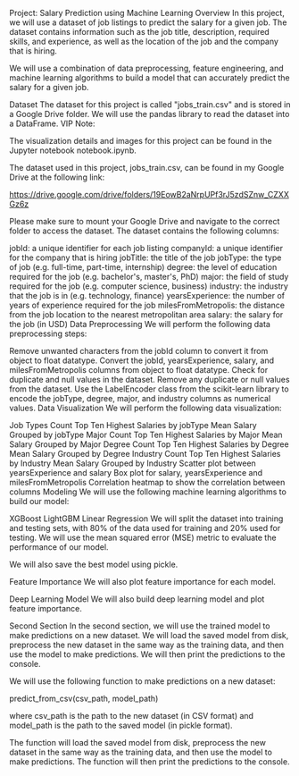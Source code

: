 Project: Salary Prediction using Machine Learning
Overview
In this project, we will use a dataset of job listings to predict the salary for a given job. The dataset contains information such as the job title, description, required skills, and experience, as well as the location of the job and the company that is hiring.

We will use a combination of data preprocessing, feature engineering, and machine learning algorithms to build a model that can accurately predict the salary for a given job.

Dataset
The dataset for this project is called "jobs_train.csv" and is stored in a Google Drive folder. We will use the pandas library to read the dataset into a DataFrame.
VIP Note:

The visualization details and images for this project can be found in the Jupyter notebook notebook.ipynb.

The dataset used in this project, jobs_train.csv, can be found in my Google Drive at the following link:

https://drive.google.com/drive/folders/19EowB2aNrpUPf3rJ5zdSZnw_CZXXGz6z


Please make sure to mount your Google Drive and navigate to the correct folder to access the dataset.
The dataset contains the following columns:

jobId: a unique identifier for each job listing
companyId: a unique identifier for the company that is hiring
jobTitle: the title of the job
jobType: the type of job (e.g. full-time, part-time, internship)
degree: the level of education required for the job (e.g. bachelor's, master's, PhD)
major: the field of study required for the job (e.g. computer science, business)
industry: the industry that the job is in (e.g. technology, finance)
yearsExperience: the number of years of experience required for the job
milesFromMetropolis: the distance from the job location to the nearest metropolitan area
salary: the salary for the job (in USD)
Data Preprocessing
We will perform the following data preprocessing steps:

Remove unwanted characters from the jobId column to convert it from object to float datatype.
Convert the jobId, yearsExperience, salary, and milesFromMetropolis columns from object to float datatype.
Check for duplicate and null values in the dataset.
Remove any duplicate or null values from the dataset.
Use the LabelEncoder class from the scikit-learn library to encode the jobType, degree, major, and industry columns as numerical values.
Data Visualization
We will perform the following data visualization:

Job Types Count
Top Ten Highest Salaries by jobType
Mean Salary Grouped by jobType
Major Count
Top Ten Highest Salaries by Major
Mean Salary Grouped by Major
Degree Count
Top Ten Highest Salaries by Degree
Mean Salary Grouped by Degree
Industry Count
Top Ten Highest Salaries by Industry
Mean Salary Grouped by Industry
Scatter plot between yearsExperience and salary
Box plot for salary, yearsExperience and milesFromMetropolis
Correlation heatmap to show the correlation between columns
Modeling
We will use the following machine learning algorithms to build our model:

XGBoost
LightGBM
Linear Regression
We will split the dataset into training and testing sets, with 80% of the data used for training and 20% used for testing. We will use the mean squared error (MSE) metric to evaluate the performance of our model.

We will also save the best model using pickle.

Feature Importance
We will also plot feature importance for each model.

Deep Learning Model
We will also build deep learning model and plot feature importance.

Second Section
In the second section, we will use the trained model to make predictions on a new dataset. We will load the saved model from disk, preprocess the new dataset in the same way as the training data, and then use the model to make predictions. We will then print the predictions to the console.

We will use the following function to make predictions on a new dataset:

predict_from_csv(csv_path, model_path)

where csv_path is the path to the new dataset (in CSV format) and model_path is the path to the saved model (in pickle format).

The function will load the saved model from disk, preprocess the new dataset in the same way as the training data, and then use the model to make predictions. The function will then print the predictions to the console.
